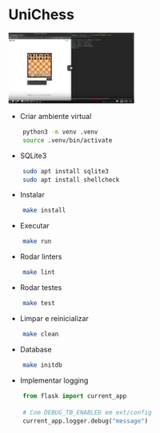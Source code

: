 # UniChess

[<img src="art/youtube.png" width="50%">](https://youtu.be/PvlhOd1It4U)

- Criar ambiente virtual

```bash
    python3 -m venv .venv
    source .venv/bin/activate
```

- SQLite3

```bash
    sudo apt install sqlite3
    sudo apt install shellcheck
```

- Instalar

```bash
    make install
```

- Executar

```bash
    make run
```

- Rodar linters

```bash
    make lint
```

- Rodar testes

```bash
    make test
```

- Limpar e reinicializar

```bash
    make clean
```

- Database

```bash
    make initdb
```

- Implementar logging

```python
    from flask import current_app

    # Com DEBUG_TB_ENABLED em ext/config
    current_app.logger.debug("message")
```

